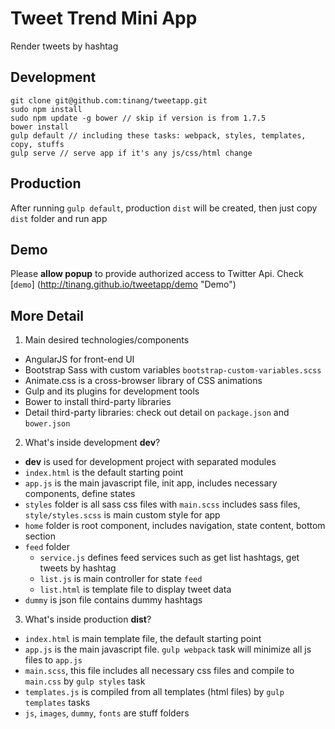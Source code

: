 # Tweet Trend Mini App
Render tweets by hashtag

## Development
```
git clone git@github.com:tinang/tweetapp.git
sudo npm install
sudo npm update -g bower // skip if version is from 1.7.5
bower install
gulp default // including these tasks: webpack, styles, templates, copy, stuffs
gulp serve // serve app if it's any js/css/html change

```

## Production
After running `gulp default`, production `dist` will be created, then just copy `dist` folder and run app

## Demo
Please **allow popup** to provide authorized access to Twitter Api.
Check [`demo`] (http://tinang.github.io/tweetapp/demo "Demo")

## More Detail

1. Main desired technologies/components
  * AngularJS for front-end UI
  * Bootstrap Sass with custom variables `bootstrap-custom-variables.scss`
  * Animate.css is a cross-browser library of CSS animations
  * Gulp and its plugins for development tools
  * Bower to install third-party libraries
  * Detail third-party libraries: check out detail on `package.json` and `bower.json`

2. What's inside development **dev**?
  * **dev** is used for development project with separated modules
  * `index.html` is the default starting point
  * `app.js` is the main javascript file, init app, includes necessary components, define states
  * `styles` folder is all sass css files with `main.scss` includes sass files, `style/styles.scss` is main custom style for app
  * `home` folder is root component, includes navigation, state content, bottom section
  * `feed` folder
      * `service.js` defines feed services such as get list hashtags, get tweets by hashtag
      * `list.js` is main controller for state `feed`
      * `list.html` is template file to display tweet data
  * `dummy` is json file contains dummy hashtags

3. What's inside production **dist**?
  * `index.html` is main template file, the default starting point
  * `app.js` is the main javascript file. `gulp webpack` task will minimize all js files to `app.js`
  * `main.scss`, this file includes all necessary css files and compile to `main.css` by `gulp styles` task
  * `templates.js` is compiled from all templates (html files) by `gulp templates` tasks
  * `js`, `images`, `dummy`, `fonts` are stuff folders
